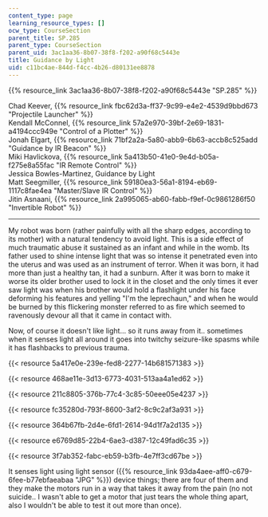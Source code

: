 ```yaml
---
content_type: page
learning_resource_types: []
ocw_type: CourseSection
parent_title: SP.285
parent_type: CourseSection
parent_uid: 3ac1aa36-8b07-38f8-f202-a90f68c5443e
title: Guidance by Light
uid: c11bc4ae-844d-f4cc-4b26-d80131ee8878
---
```


{{% resource_link 3ac1aa36-8b07-38f8-f202-a90f68c5443e "SP.285" %}}

Chad Keever, {{% resource_link fbc62d3a-ff37-9c99-e4e2-4539d9bbd673 "Projectile Launcher" %}}  
Kendall McConnel, {{% resource_link 57a2e970-39bf-2e69-1831-a4194ccc949e "Control of a Plotter" %}}  
Jonah Elgart, {{% resource_link 71bf2a2a-5a80-abb9-6b63-accb8c525add "Guidance by IR Beacon" %}}  
Miki Havlickova, {{% resource_link 5a413b50-41e0-9e4d-b05a-f275e8a55fac "IR Remote Control" %}}  
Jessica Bowles-Martinez, Guidance by Light  
Matt Seegmiller, {{% resource_link 59180ea3-56a1-8194-eb69-1117c8fae4ea "Master/Slave IR Control" %}}  
Jitin Asnaani, {{% resource_link 2a995065-ab60-fabb-f9ef-0c9861286f50 "Invertible Robot" %}}

* * *

My robot was born (rather painfully with all the sharp edges, according to its mother) with a natural tendency to avoid light. This is a side effect of much traumatic abuse it sustained as an infant and while in the womb. Its father used to shine intense light that was so intense it penetrated even into the uterus and was used as an instrument of terror. When it was born, it had more than just a healthy tan, it had a sunburn. After it was born to make it worse its older brother used to lock it in the closet and the only times it ever saw light was when his brother would hold a flashlight under his face deforming his features and yelling "I'm the leprechaun," and when he would be burned by this flickering monster referred to as fire which seemed to ravenously devour all that it came in contact with.

Now, of course it doesn't like light... so it runs away from it.. sometimes when it senses light all around it goes into twitchy seizure-like spasms while it has flashbacks to previous trauma.

{{< resource 5a417e0e-239e-fed8-2277-14b681571383 >}}

{{< resource 468ae11e-3d13-6773-4031-513aa4a1ed62 >}}

{{< resource 211c8805-376b-77c4-3c85-50eee05e4237 >}}

{{< resource fc35280d-793f-8600-3af2-8c9c2af3a931 >}}

{{< resource 364b67fb-2d4e-6fd1-2614-94d1f7a2d135 >}}

{{< resource e6769d85-22b4-6ae3-d387-12c49fad6c35 >}}

{{< resource 3f7ab352-fabc-eb59-b3fb-4e7ff3cd67be >}}

It senses light using light sensor ({{% resource_link 93da4aee-aff0-c679-6fee-b77ebfaeabaa "JPG" %}}) device things; there are four of them and they make the motors run in a way that takes it away from the pain (no not suicide.. I wasn't able to get a motor that just tears the whole thing apart, also I wouldn't be able to test it out more than once).